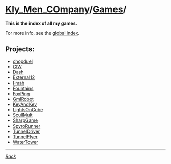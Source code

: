 ﻿# [Kly_Men_COmpany](https://github.com/aleksusklim/Kly_Men_COmpany "Kly_Men_COmpany")/[Games](https://github.com/aleksusklim/Kly_Men_COmpany/tree/master/Games "Kly_Men_COmpany/Games/")/

**This is the index of all my games.**

For more info, see the [global index](https://github.com/aleksusklim/Kly_Men_COmpany "Kly_Men_COmpany").

## Projects:

- [chopduel](https://github.com/aleksusklim/chopduel "Kly_Men_COmpany/Games/chopduel/")
- [CIW](https://github.com/aleksusklim/CIW "Kly_Men_COmpany/Games/CIW/")
- [Dash](https://github.com/aleksusklim/Dash "Kly_Men_COmpany/Games/Dash/")
- [External12](https://github.com/aleksusklim/External12 "Kly_Men_COmpany/Games/External12/")
- [Fmah](https://github.com/aleksusklim/Fmah "Kly_Men_COmpany/Games/Fmah/")
- [Fountains](https://github.com/aleksusklim/Fountains "Kly_Men_COmpany/Games/Fountains/")
- [FoxPing](https://github.com/aleksusklim/FoxPing "Kly_Men_COmpany/Games/FoxPing/")
- [GmlRobot](https://github.com/aleksusklim/GmlRobot "Kly_Men_COmpany/Games/GmlRobot/")
- [KeyAndKey](https://github.com/aleksusklim/KeyAndKey "Kly_Men_COmpany/Games/KeyAndKey/")
- [LightsOnCube](https://github.com/aleksusklim/LightsOnCube "Kly_Men_COmpany/Games/LightsOnCube/")
- [ScullMult](https://github.com/aleksusklim/ScullMult "Kly_Men_COmpany/Games/ScullMult/")
- [SharpGame](https://github.com/aleksusklim/SharpGame "Kly_Men_COmpany/Games/SharpGame/")
- [SpyroRunner](https://github.com/aleksusklim/SpyroRunner "Kly_Men_COmpany/Games/SpyroRunner/")
- [TunnelDriver](https://github.com/aleksusklim/TunnelDriver "Kly_Men_COmpany/Games/TunnelDriver/")
- [TunnelFlyer](https://github.com/aleksusklim/TunnelFlyer "Kly_Men_COmpany/Games/TunnelFlyer/")
- [WaterTower](https://github.com/aleksusklim/WaterTower "Kly_Men_COmpany/Games/WaterTower/")

---

_[Back](https://github.com/aleksusklim/Kly_Men_COmpany "Kly_Men_COmpany/")_
